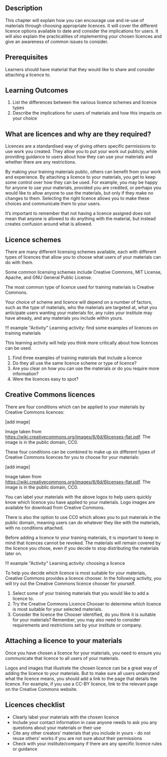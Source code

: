 ## Description

This chapter will explain how you can encourage use and re-use of materials through choosing appropriate licences. It will cover the different licence options available to date and consider the implications for users. It will also explain the practicalities of implementing your chosen licences and give an awareness of common issues to consider. 

## Prerequisites

Learners should have material that they would like to share and consider attaching a licence to. 

## Learning Outcomes

1. List the differences between the various licence schemes and licence types
2. Describe the implications for users of materials and how this impacts on your choice

## What are licences and why are they required?

Licences are a standardised way of giving others specific permissions to use work you created. They allow you to put your work out publicly, while providing guidance to users about how they can use your materials and whether there are any restrictions. 

By making your training materials public, others can benefit from your work and experience. By attaching a licence to your materials, you get to keep some control over how they can be used. For example, you may be happy for anyone to use your materials, provided you are credited, or perhaps you would like to allow anyone to use the materials, but only if they make no changes to them. Selecting the right licence allows you to make these choices and communicate them to your users.

It’s important to remember that not having a licence assigned does not mean that anyone is allowed to do anything with the material, but instead creates confusion around what is allowed.

## Licence schemes

There are many different licensing schemes available, each with different types of licences that allow you to choose what users of your materials can do with them.

Some common licensing schemes include Creative Commons, MIT License, Apache, and GNU General Public License.

The most common type of licence used for training materials is Creative Commons.

Your choice of scheme and licence will depend on a number of factors, such as the type of materials, who the materials are targeted at, what you anticipate users wanting your materials for, any rules your institute may have already, and any materials you include within yours. 

!!! example "Activity"
  Learning activity: find some examples of licences on training materials

This learning activity will help you think more critically about how licences can be used.

1. Find three examples of training materials that include a licence
2. Do they all use the same licence scheme or type of licence? 
3. Are you clear on how you can use the materials or do you require more information?
4. Were the licences easy to spot?

## Creative Commons licences

There are four conditions which can be applied to your materials by Creative Commons licences:

[add image]

Image taken from https://wiki.creativecommons.org/images/6/6d/6licenses-flat.pdf. The image is in the public domain, CC0. 

These four conditions can be combined to make up six different types of Creative Commons licences for you to choose for your materials:

[add image]

Image taken from https://wiki.creativecommons.org/images/6/6d/6licenses-flat.pdf. The image is in the public domain, CC0. 

You can label your materials with the above logos to help users quickly know which licence you have applied to your materials. Logo images are available for download from Creative Commons. 

There is also the option to use CC0 which allows you to put materials in the public domain, meaning users can do whatever they like with the materials, with no conditions attached. 

Before adding a licence to your training materials, it is important to keep in mind that licences cannot be revoked. The materials will remain covered by the licence you chose, even if you decide to stop distributing the materials later on.

!!! example "Activity"
  Learning activity: choosing a licence 

To help you decide which licence is most suitable for your materials, Creative Commons provides a licence chooser. In the following activity, you will try out the Creative Commons licence chooser for yourself.

1. Select some of your training materials that you would like to add a licence to.
2. Try the Creative Commons Licence Chooser to determine which licence is most suitable for your selected materials.
3. Consider the licence the Chooser identified, do you think it is suitable for your materials? Remember, you may also need to consider requirements and restrictions set by your institute or company.

## Attaching a licence to your materials

Once you have chosen a licence for your materials, you need to ensure you communicate that licence to all users of your materials. 

Logos and images that illustrate the chosen licence can be a great way of adding the licence to your materials. But to make sure all users understand what the licence means, you should add a link to the page that details the licence. For example, if you use a CC-BY licence, link to the relevant page on the Creative Commons website.

## Licences checklist 

- Clearly label your materials with the chosen licence
- Include your contact information in case anyone needs to ask you any questions about your materials or their use 
- Cite any other creators’ materials that you include in yours - do not reuse others’ works if you are not sure about their permissions 
- Check with your institute/company if there are any specific licence rules or guidance 

